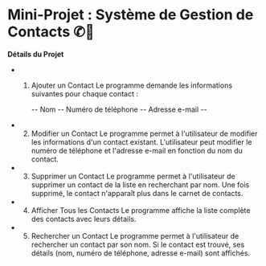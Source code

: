 # Mini-Projet : Système de Gestion de Contacts ✆📲

**Détails du Projet**
-  1. Ajouter un Contact
Le programme demande les informations suivantes pour chaque contact :

      -- Nom -- Numéro de téléphone -- Adresse e-mail -- 
 

- 2. Modifier un Contact
Le programme permet à l'utilisateur de modifier les informations d'un contact existant. L'utilisateur peut modifier le numéro de téléphone et l'adresse e-mail en fonction du nom du contact.

- 3. Supprimer un Contact
Le programme permet à l'utilisateur de supprimer un contact de la liste en recherchant par nom. Une fois supprimé, le contact n'apparaît plus dans le carnet de contacts.

- 4. Afficher Tous les Contacts
Le programme affiche la liste complète des contacts avec leurs détails.

- 5. Rechercher un Contact
Le programme permet à l'utilisateur de rechercher un contact par son nom. Si le contact est trouvé, ses détails (nom, numéro de téléphone, adresse e-mail) sont affichés.
